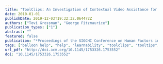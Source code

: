 ```yaml
---
title: "ToolClips: An Investigation of Contextual Video Assistance for Functionality Understanding"
date: 2010-01-01
publishDate: 2019-12-03T19:32:32.064472Z
authors: ["Tovi Grossman", "George Fitzmaurice"]
publication_types: ["1"]
abstract: ""
featured: false
publication: "*Proceedings of the SIGCHI Conference on Human Factors in Computing Systems*"
tags: ["balloon help", "help", "learnability", "toolclips", "tooltips", "understanding", "video tool tips"]
url_pdf: "http://doi.acm.org/10.1145/1753326.1753552"
doi: "10.1145/1753326.1753552"
---
```


